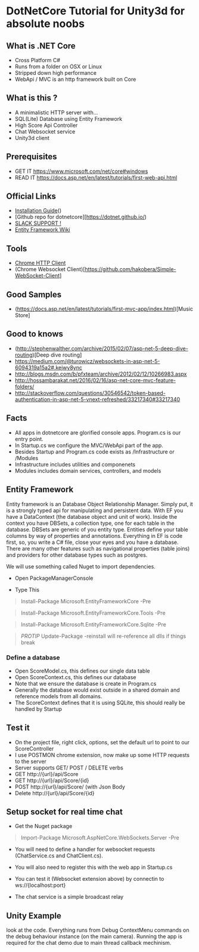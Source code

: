 # DotNetCore Tutorial for Unity3d for absolute noobs


## What is .NET Core
- Cross Platform C#
- Runs from a folder on OSX or Linux
- Stripped down high performance
- WebApi / MVC is an http framework built on Core

## What is this ?
- A minimalistic HTTP server with...
- SQL(Lite) Database using Entity Framework
- High Score Api Controller
- Chat Websocket service
- Unity3d client

## Prerequisites 
- GET IT https://www.microsoft.com/net/core#windows
- READ IT https://docs.asp.net/en/latest/tutorials/first-web-api.html

## Official Links
- [Installation Guide](https://docs.efproject.net/en/latest/cli/dotnet.html#installation)()
- [Github repo for dotnetcore][https://dotnet.github.io/)
- [SLACK SUPPORT !](http://tattoocoder.com/aspnet-slack-sign-up/)
- [Entity Framework Wiki]([https://github.com/aspnet/EntityFramework/wiki)

## Tools
- [Chrome HTTP Client](www.getpostman.com)
- (Chrome Websocket Client)[https://github.com/hakobera/Simple-WebSocket-Client]


## Good Samples
- (https://docs.asp.net/en/latest/tutorials/first-mvc-app/index.html)[Music Store]

## Good to knows
- (http://stephenwalther.com/archive/2015/02/07/asp-net-5-deep-dive-routing)[Deep dive routing]
- https://medium.com/@turowicz/websockets-in-asp-net-5-6094319a15a2#.kejwy8ync
- http://blogs.msdn.com/b/pfxteam/archive/2012/02/12/10266983.aspx
- http://hossambarakat.net/2016/02/16/asp-net-core-mvc-feature-folders/
- http://stackoverflow.com/questions/30546542/token-based-authentication-in-asp-net-5-vnext-refreshed/33217340#33217340

## Facts
- All apps in dotnetcore are glorified console apps. Program.cs is our entry point.
- In Startup.cs we configure the MVC/WebApi part of the app.
- Besides Startup and Program.cs code exists as /Infrastructure or /Modules
 - Infrastructure includes utilities and componenets
 - Modules includes domain services, controllers, and models

## Entity Framework
Entity framework is an Database Object Relationship Manager. Simply put, it is a strongly typed api for manipulating and persistent data. With EF you have a DataContext (the database object and unit of work). Inside the context you have DBSets, a collection type, one for each table in the database. DBSets are generic of you entity type. Entities define your table columns by way of properties and annotations. Everything in EF is code first, so, you write a C# file, close your eyes and you have a database. There are many other features such as navigational properties (table joins) and providers for other database types such as postgres.

We will use something called Nuget to import dependencies. 

- Open PackageManagerConsole

- Type This

> Install-Package Microsoft.EntityFrameworkCore -Pre

> Install-Package Microsoft.EntityFrameworkCore.Tools -Pre

> Install-Package Microsoft.EntityFrameworkCore.Sqlite -Pre

> *PROTIP* Update-Package -reinstall will re-reference all dlls if things break


### Define a database

- Open ScoreModel.cs, this defines our single data table
- Open ScoreContext.cs, this defines our database
- Note that we ensure the database is create in Program.cs
- Generally the database would exist outside in a shared domain and reference models from all domains.
- The ScoreContext defines that it is using SQLite, this should really be handled by Startup

## Test it

- On the project file, right click, options, set the default url to point to our ScoreController
- I use POSTMON chrome extension, now make up some HTTP requests to the server
- Server supports GET/ POST / DELETE verbs
- GET http://{url}/api/Score
- GET http://{url}/api/Score/{id}
- POST http://{url}/api/Score/ (with Json Body
- Delete http://{url}/api/Score/{id}

## Setup socket for real time chat

- Get the Nuget package

> Import-Package Microsoft.AspNetCore.WebSockets.Server -Pre

- You will need to define a handler for websocket requests (ChatService.cs and ChatClient.cs).

- You will also need to register this with the web app in Startup.cs

- You can test it (Websocket extension above) by connectin to ws://{localhost:port}

- The chat service is a simple broadcast relay


## Unity Example

look at the code. Everything runs from Debug ContextMenu commands on the debug behaviour instance (on the main camera). Running the app is required for the chat demo due to main thread callback mechinism.
